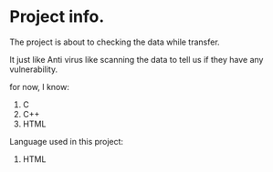 # Project info.
The project is about to checking the data while transfer.

It just like Anti virus like scanning the data to tell us if they have any vulnerability.


for now, I know:
1. C
2. C++
1. HTML

Language used in this project:
1. HTML
